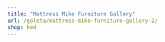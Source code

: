 ```yaml
---
title: "Mattress Mike Furniture Gallery"
url: /goleta/mattress-mike-furniture-gallery-2/
shop: bed
---
```

